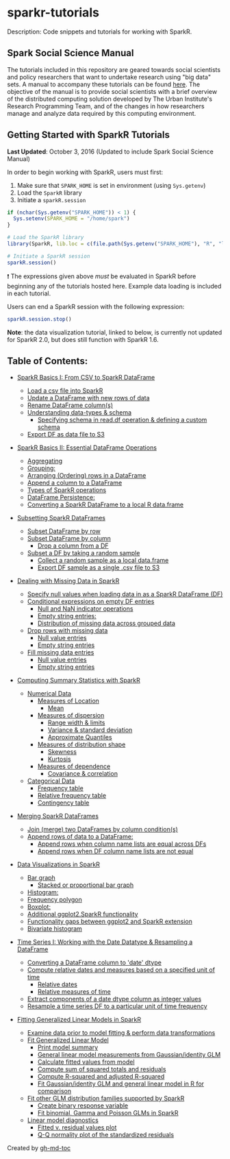 # sparkr-tutorials

Description: Code snippets and tutorials for working with SparkR.

## Spark Social Science Manual

The tutorials included in this repository are geared towards social scientists and policy researchers that want to undertake research using "big data" sets. A manual to accompany these tutorials can be found [here](https://bookdown.org/SarahArmstrong/spark-social-science-manual/intro.html). The objective of the manual is to provide social scientists with a brief overview of the distributed computing solution developed by The Urban Institute's Research Programming Team, and of the changes in how researchers manage and analyze data required by this computing environment.

## Getting Started with SparkR Tutorials

**Last Updated**: October 3, 2016 (Updated to include Spark Social Science Manual)

In order to begin working with SparkR, users must first:

1. Make sure that `SPARK_HOME` is set in environment (using `Sys.getenv`)
2. Load the `SparkR` library
3. Initiate a `sparkR.session`

```r
if (nchar(Sys.getenv("SPARK_HOME")) < 1) {
  Sys.setenv(SPARK_HOME = "/home/spark")
}

# Load the SparkR library
library(SparkR, lib.loc = c(file.path(Sys.getenv("SPARK_HOME"), "R", "lib")))

# Initiate a SparkR session
sparkR.session()
```

:heavy_exclamation_mark: The expressions given above _must_ be evaluated in SparkR before beginning any of the tutorials hosted here. Example data loading is included in each tutorial.

Users can end a SparkR session with the following expression:

```r
sparkR.session.stop()
```

**Note**: the data visualization tutorial, linked to below, is currently not updated for SparkR 2.0, but does still function with SparkR 1.6.

## Table of Contents:

* [SparkR Basics I: From CSV to SparkR DataFrame](https://github.com/UrbanInstitute/sparkr-tutorials/blob/master/sparkr-basics-1.md#sparkr-basics-i-from-csv-to-sparkr-dataframe)
    * [Load a csv file into SparkR](https://github.com/UrbanInstitute/sparkr-tutorials/blob/master/sparkr-basics-1.md#load-a-csv-file-into-sparkr)
    * [Update a DataFrame with new rows of data](https://github.com/UrbanInstitute/sparkr-tutorials/blob/master/sparkr-basics-1.md#update-a-dataframe-with-new-rows-of-data)
    * [Rename DataFrame column(s)](https://github.com/UrbanInstitute/sparkr-tutorials/blob/master/sparkr-basics-1.md#rename-dataframe-columns)
    * [Understanding data\-types &amp; schema](https://github.com/UrbanInstitute/sparkr-tutorials/blob/master/sparkr-basics-1.md#understanding-data-types--schema)
      * [Specifying schema in read\.df operation &amp; defining a custom schema](https://github.com/UrbanInstitute/sparkr-tutorials/blob/master/sparkr-basics-1.md#specifying-schema-in-readdf-operation--defining-a-custom-schema)
    * [Export DF as data file to S3](https://github.com/UrbanInstitute/sparkr-tutorials/blob/master/sparkr-basics-1.md#export-df-as-data-file-to-s3)

* [SparkR Basics II: Essential DataFrame Operations](https://github.com/UrbanInstitute/sparkr-tutorials/blob/master/sparkr-basics-2.md#sparkr-basics-ii-essential-dataframe-operations)
    * [Aggregating](https://github.com/UrbanInstitute/sparkr-tutorials/blob/master/sparkr-basics-2.md#aggregating)
    * [Grouping:](https://github.com/UrbanInstitute/sparkr-tutorials/blob/master/sparkr-basics-2.md#grouping)
    * [Arranging (Ordering) rows in a DataFrame](https://github.com/UrbanInstitute/sparkr-tutorials/blob/master/sparkr-basics-2.md#arranging-ordering-rows-in-a-dataframe)
    * [Append a column to a DataFrame](https://github.com/UrbanInstitute/sparkr-tutorials/blob/master/sparkr-basics-2.md#append-a-column-to-a-dataframe)
    * [Types of SparkR operations](https://github.com/UrbanInstitute/sparkr-tutorials/blob/master/sparkr-basics-2.md#types-of-sparkr-operations)
    * [DataFrame Persistence:](https://github.com/UrbanInstitute/sparkr-tutorials/blob/master/sparkr-basics-2.md#dataframe-persistence)
    * [Converting a SparkR DataFrame to a local R data\.frame](https://github.com/UrbanInstitute/sparkr-tutorials/blob/master/sparkr-basics-2.md#converting-a-sparkr-dataframe-to-a-local-r-dataframe)

* [Subsetting SparkR DataFrames](https://github.com/UrbanInstitute/sparkr-tutorials/blob/master/subsetting.md#subsetting-sparkr-dataframes#subsetting-sparkr-dataframes)
    * [Subset DataFrame by row](https://github.com/UrbanInstitute/sparkr-tutorials/blob/master/subsetting.md#subsetting-sparkr-dataframes#subset-dataframe-by-row)
    * [Subset DataFrame by column](https://github.com/UrbanInstitute/sparkr-tutorials/blob/master/subsetting.md#subsetting-sparkr-dataframes#subset-dataframe-by-column)
      * [Drop a column from a DF](https://github.com/UrbanInstitute/sparkr-tutorials/blob/master/subsetting.md#subsetting-sparkr-dataframes#drop-a-column-from-a-df)
    * [Subset a DF by taking a random sample](https://github.com/UrbanInstitute/sparkr-tutorials/blob/master/subsetting.md#subsetting-sparkr-dataframes#subset-a-df-by-taking-a-random-sample)
      * [Collect a random sample as a local data\.frame](https://github.com/UrbanInstitute/sparkr-tutorials/blob/master/subsetting.md#subsetting-sparkr-dataframes#collect-a-random-sample-as-a-local-dataframe)
      * [Export DF sample as a single \.csv file to S3](https://github.com/UrbanInstitute/sparkr-tutorials/blob/master/subsetting.md#subsetting-sparkr-dataframes#export-df-sample-as-a-single-csv-file-to-s3)

* [Dealing with Missing Data in SparkR](https://github.com/UrbanInstitute/sparkr-tutorials/blob/master/missing-data.md#dealing-with-missing-data-in-sparkr#dealing-with-missing-data-in-sparkr)
    * [Specify null values when loading data in as a SparkR DataFrame (DF)](https://github.com/UrbanInstitute/sparkr-tutorials/blob/master/missing-data.md#dealing-with-missing-data-in-sparkr#specify-null-values-when-loading-data-in-as-a-sparkr-dataframe-df)
    * [Conditional expressions on empty DF entries](https://github.com/UrbanInstitute/sparkr-tutorials/blob/master/missing-data.md#dealing-with-missing-data-in-sparkr#conditional-expressions-on-empty-df-entries)
      * [Null and NaN indicator operations](https://github.com/UrbanInstitute/sparkr-tutorials/blob/master/missing-data.md#dealing-with-missing-data-in-sparkr#null-and-nan-indicator-operations)
      * [Empty string entries:](https://github.com/UrbanInstitute/sparkr-tutorials/blob/master/missing-data.md#dealing-with-missing-data-in-sparkr#empty-string-entries)
      * [Distribution of missing data across grouped data](https://github.com/UrbanInstitute/sparkr-tutorials/blob/master/missing-data.md#dealing-with-missing-data-in-sparkr#distribution-of-missing-data-across-grouped-data)
    * [Drop rows with missing data](https://github.com/UrbanInstitute/sparkr-tutorials/blob/master/missing-data.md#dealing-with-missing-data-in-sparkr#drop-rows-with-missing-data)
      * [Null value entries](https://github.com/UrbanInstitute/sparkr-tutorials/blob/master/missing-data.md#dealing-with-missing-data-in-sparkr#null-value-entries)
      * [Empty string entries](https://github.com/UrbanInstitute/sparkr-tutorials/blob/master/missing-data.md#dealing-with-missing-data-in-sparkr#empty-string-entries-1)
    * [Fill missing data entries](https://github.com/UrbanInstitute/sparkr-tutorials/blob/master/missing-data.md#dealing-with-missing-data-in-sparkr#fill-missing-data-entries)
      * [Null value entries](https://github.com/UrbanInstitute/sparkr-tutorials/blob/master/missing-data.md#dealing-with-missing-data-in-sparkr#null-value-entries-1)
      * [Empty string entries](https://github.com/UrbanInstitute/sparkr-tutorials/blob/master/missing-data.md#dealing-with-missing-data-in-sparkr#empty-string-entries-2)

* [Computing Summary Statistics with SparkR](https://github.com/UrbanInstitute/sparkr-tutorials/blob/master/summary-statistics.md#computing-summary-statistics-with-sparkr#computing-summary-statistics-with-sparkr)
  * [Numerical Data](https://github.com/UrbanInstitute/sparkr-tutorials/blob/master/summary-statistics.md#computing-summary-statistics-with-sparkr#numerical-data)
    * [Measures of Location](https://github.com/UrbanInstitute/sparkr-tutorials/blob/master/summary-statistics.md#computing-summary-statistics-with-sparkr#measures-of-location)
      * [Mean](https://github.com/UrbanInstitute/sparkr-tutorials/blob/master/summary-statistics.md#computing-summary-statistics-with-sparkr#mean)
    * [Measures of dispersion](https://github.com/UrbanInstitute/sparkr-tutorials/blob/master/summary-statistics.md#computing-summary-statistics-with-sparkr#measures-of-dispersion)
      * [Range width &amp; limits](https://github.com/UrbanInstitute/sparkr-tutorials/blob/master/summary-statistics.md#computing-summary-statistics-with-sparkr#range-width--limits)
      * [Variance &amp; standard deviation](https://github.com/UrbanInstitute/sparkr-tutorials/blob/master/summary-statistics.md#computing-summary-statistics-with-sparkr#variance--standard-deviation)
      * [Approximate Quantiles](https://github.com/UrbanInstitute/sparkr-tutorials/blob/master/summary-statistics.md#computing-summary-statistics-with-sparkr#approximate-quantiles)
    * [Measures of distribution shape](https://github.com/UrbanInstitute/sparkr-tutorials/blob/master/summary-statistics.md#computing-summary-statistics-with-sparkr#measures-of-distribution-shape)
      * [Skewness](https://github.com/UrbanInstitute/sparkr-tutorials/blob/master/summary-statistics.md#computing-summary-statistics-with-sparkr#skewness)
      * [Kurtosis](https://github.com/UrbanInstitute/sparkr-tutorials/blob/master/summary-statistics.md#computing-summary-statistics-with-sparkr#kurtosis)
    * [Measures of dependence](https://github.com/UrbanInstitute/sparkr-tutorials/blob/master/summary-statistics.md#computing-summary-statistics-with-sparkr#measures-of-dependence)
      * [Covariance &amp; correlation](https://github.com/UrbanInstitute/sparkr-tutorials/blob/master/summary-statistics.md#computing-summary-statistics-with-sparkr#covariance--correlation)
  * [Categorical Data](https://github.com/UrbanInstitute/sparkr-tutorials/blob/master/summary-statistics.md#computing-summary-statistics-with-sparkr#categorical-data)
      * [Frequency table](https://github.com/UrbanInstitute/sparkr-tutorials/blob/master/summary-statistics.md#computing-summary-statistics-with-sparkr#frequency-table)
      * [Relative frequency table](https://github.com/UrbanInstitute/sparkr-tutorials/blob/master/summary-statistics.md#computing-summary-statistics-with-sparkr#relative-frequency-table)
      * [Contingency table](https://github.com/UrbanInstitute/sparkr-tutorials/blob/master/summary-statistics.md#computing-summary-statistics-with-sparkr#contingency-table)

* [Merging SparkR DataFrames](https://github.com/UrbanInstitute/sparkr-tutorials/blob/master/merging.md#merging-sparkr-dataframes#merging-sparkr-dataframes)
    * [Join (merge) two DataFrames by column condition(s)](https://github.com/UrbanInstitute/sparkr-tutorials/blob/master/merging.md#merging-sparkr-dataframes#join-merge-two-dataframes-by-column-conditions)
    * [Append rows of data to a DataFrame:](https://github.com/UrbanInstitute/sparkr-tutorials/blob/master/merging.md#merging-sparkr-dataframes#append-rows-of-data-to-a-dataframe)
      * [Append rows when column name lists are equal across DFs](https://github.com/UrbanInstitute/sparkr-tutorials/blob/master/merging.md#merging-sparkr-dataframes#append-rows-when-column-name-lists-are-equal-across-dfs)
      * [Append rows when DF column name lists are not equal](https://github.com/UrbanInstitute/sparkr-tutorials/blob/master/merging.md#merging-sparkr-dataframes#append-rows-when-df-column-name-lists-are-not-equal)

* [Data Visualizations in SparkR](https://github.com/UrbanInstitute/sparkr-tutorials/blob/master/visualizations.md#data-visualizations-in-sparkr#data-visualizations-in-sparkr)
    * [Bar graph](https://github.com/UrbanInstitute/sparkr-tutorials/blob/master/visualizations.md#data-visualizations-in-sparkr#bar-graph)
      * [Stacked or proportional bar graph](https://github.com/UrbanInstitute/sparkr-tutorials/blob/master/visualizations.md#data-visualizations-in-sparkr#stacked-or-proportional-bar-graph)
    * [Histogram:](https://github.com/UrbanInstitute/sparkr-tutorials/blob/master/visualizations.md#data-visualizations-in-sparkr#histogram)
    * [Frequency polygon](https://github.com/UrbanInstitute/sparkr-tutorials/blob/master/visualizations.md#data-visualizations-in-sparkr#frequency-polygon)
    * [Boxplot:](https://github.com/UrbanInstitute/sparkr-tutorials/blob/master/visualizations.md#data-visualizations-in-sparkr#boxplot)
    * [Additional ggplot2\.SparkR functionality](https://github.com/UrbanInstitute/sparkr-tutorials/blob/master/visualizations.md#data-visualizations-in-sparkr#additional-ggplot2sparkr-functionality)
    * [Functionality gaps between ggplot2 and SparkR extension](https://github.com/UrbanInstitute/sparkr-tutorials/blob/master/visualizations.md#data-visualizations-in-sparkr#functionality-gaps-between-ggplot2-and-sparkr-extension)
    * [Bivariate histogram](https://github.com/UrbanInstitute/sparkr-tutorials/blob/master/visualizations.md#data-visualizations-in-sparkr#bivariate-histogram)

* [Time Series I: Working with the Date Datatype &amp; Resampling a DataFrame](https://github.com/UrbanInstitute/sparkr-tutorials/blob/master/timeseries-1.md#time-series-i-working-with-t%20%20%20%20%20%20%20%20%20%20%20%20%20%20%20he-date-datatype--resampling-a-dataframe#time-series-i-working-with-the-date-datatype--resampling-a-dataframe)
    * [Converting a DataFrame column to 'date' dtype](https://github.com/UrbanInstitute/sparkr-tutorials/blob/master/timeseries-1.md#time-series-i-working-with-t%20%20%20%20%20%20%20%20%20%20%20%20%20%20%20he-date-datatype--resampling-a-dataframe#converting-a-dataframe-column-to-date-dtype)
    * [Compute relative dates and measures based on a specified unit of time](https://github.com/UrbanInstitute/sparkr-tutorials/blob/master/timeseries-1.md#time-series-i-working-with-t%20%20%20%20%20%20%20%20%20%20%20%20%20%20%20he-date-datatype--resampling-a-dataframe#compute-relative-dates-and-measures-based-on-a-specified-unit-of-time)
      * [Relative dates](https://github.com/UrbanInstitute/sparkr-tutorials/blob/master/timeseries-1.md#time-series-i-working-with-t%20%20%20%20%20%20%20%20%20%20%20%20%20%20%20he-date-datatype--resampling-a-dataframe#relative-dates)
      * [Relative measures of time](https://github.com/UrbanInstitute/sparkr-tutorials/blob/master/timeseries-1.md#time-series-i-working-with-t%20%20%20%20%20%20%20%20%20%20%20%20%20%20%20he-date-datatype--resampling-a-dataframe#relative-measures-of-time)
    * [Extract components of a date dtype column as integer values](https://github.com/UrbanInstitute/sparkr-tutorials/blob/master/timeseries-1.md#time-series-i-working-with-t%20%20%20%20%20%20%20%20%20%20%20%20%20%20%20he-date-datatype--resampling-a-dataframe#extract-components-of-a-date-dtype-column-as-integer-values)
    * [Resample a time series DF to a particular unit of time frequency](https://github.com/UrbanInstitute/sparkr-tutorials/blob/master/timeseries-1.md#time-series-i-working-with-t%20%20%20%20%20%20%20%20%20%20%20%20%20%20%20he-date-datatype--resampling-a-dataframe#resample-a-time-series-df-to-a-particular-unit-of-time-frequency)

* [Fitting Generalized Linear Models in SparkR](https://github.com/UrbanInstitute/sparkr-tutorials/blob/master/glm.md#fitting-generalized-linear-models-in-sparkr)
    * [Examine data prior to model fitting &amp; perform data transformations](https://github.com/UrbanInstitute/sparkr-tutorials/blob/master/glm.md#examine-data-prior-to-model-fitting--perform-data-transformations)
    * [Fit Generalized Linear Model](https://github.com/UrbanInstitute/sparkr-tutorials/blob/master/glm.md#fit-generalized-linear-model)
      * [Print model summary](https://github.com/UrbanInstitute/sparkr-tutorials/blob/master/glm.md#print-model-summary)
      * [General linear model measurements from Gaussian/identity GLM](https://github.com/UrbanInstitute/sparkr-tutorials/blob/master/glm.md#general-linear-model-measurements-from-gaussianidentity-glm)
      * [Calculate fitted values from model](https://github.com/UrbanInstitute/sparkr-tutorials/blob/master/glm.md#calculate-fitted-values-from-model)
      * [Compute sum of squared totals and residuals](https://github.com/UrbanInstitute/sparkr-tutorials/blob/master/glm.md#compute-sum-of-squared-totals-and-residuals)
      * [Compute R\-squared and adjusted R\-squared](https://github.com/UrbanInstitute/sparkr-tutorials/blob/master/glm.md#compute-r-squared-and-adjusted-r-squared)
      * [Fit Gaussian/identity GLM and general linear model in R for comparison](https://github.com/UrbanInstitute/sparkr-tutorials/blob/master/glm.md#fit-gaussianidentity-glm-and-general-linear-model-in-r-for-comparison)
    * [Fit other GLM distribution families supported by SparkR](https://github.com/UrbanInstitute/sparkr-tutorials/blob/master/glm.md#fit-other-glm-distribution-families-supported-by-sparkr)
      * [Create binary response variable](https://github.com/UrbanInstitute/sparkr-tutorials/blob/master/glm.md#create-binary-response-variable)
      * [Fit binomial, Gamma and Poisson GLMs in SparkR](https://github.com/UrbanInstitute/sparkr-tutorials/blob/master/glm.md#fit-binomial-gamma-and-poisson-glms-in-sparkr)
    * [Linear model diagnostics](https://github.com/UrbanInstitute/sparkr-tutorials/blob/master/glm.md#linear-model-diagnostics)
      * [Fitted v\. residual values plot](https://github.com/UrbanInstitute/sparkr-tutorials/blob/master/glm.md#fitted-v-residual-values-plot)
      * [Q\-Q normality plot of the standardized residuals](https://github.com/UrbanInstitute/sparkr-tutorials/blob/master/glm.md#q-q-normality-plot-of-the-standardized-residuals)

Created by [gh-md-toc](https://github.com/ekalinin/github-markdown-toc.go)